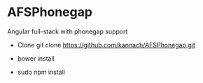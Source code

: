 # AFSPhonegap
Angular full-stack with phonegap support

- Clone
git clone https://github.com/kannach/AFSPhonegap.git

- bower install

- sudo npm install
